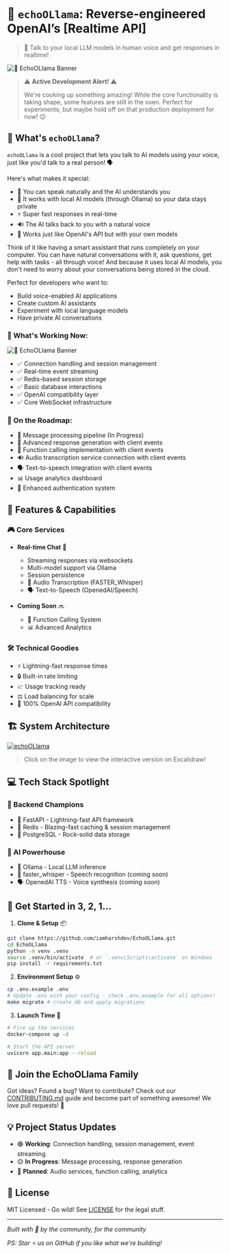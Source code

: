 # 🦙 `echoOLlama`: Reverse-engineered OpenAI’s [Realtime API]
> 🌟 Talk to your local LLM models in human voice and get responses in realtime!

![🦙 EchoOLlama Banner](https://github.com/user-attachments/assets/d2422917-b03a-48aa-88c8-d40f0884bd5e)

> ⚠️ **Active Development Alert!** ⚠️
>
> We're cooking up something amazing! While the core functionality is taking shape, some features are still in the oven. Perfect for experiments, but maybe hold off on that production deployment for now! 😉

## 🎯 What's `echoOLlama`?
`echoOLlama` is a cool project that lets you talk to AI models using your voice, just like you'd talk to a real person! 🗣️

Here's what makes it special:

- 🎤 You can speak naturally and the AI understands you
- 🤖 It works with local AI models (through Ollama) so your data stays private
- ⚡ Super fast responses in real-time
- 🔊 The AI talks back to you with a natural voice
- 🔄 Works just like OpenAI's API but with your own models

Think of it like having a smart assistant that runs completely on your computer. You can have natural conversations with it, ask questions, get help with tasks - all through voice! And because it uses local AI models, you don't need to worry about your conversations being stored in the cloud.

Perfect for developers who want to:
- Build voice-enabled AI applications
- Create custom AI assistants
- Experiment with local language models
- Have private AI conversations


### 🎉 What's Working Now:

![🦙 EchoOLlama Banner](https://github.com/user-attachments/assets/5ce20abf-6982-4b6b-a824-58f7d91ef7cd)

- ✅ Connection handling and session management
- ✅ Real-time event streaming
- ✅ Redis-based session storage
- ✅ Basic database interactions
- ✅ OpenAI compatibility layer
- ✅ Core WebSocket infrastructure

### 🚧 On the Roadmap:
- 📝 Message processing pipeline (In Progress)
- 🤖 Advanced response generation with client events
- 🎯 Function calling implementation with client events
- 🔊 Audio transcription service connection with client events
- 🗣️ Text-to-speech integration with client events
- 📊 Usage analytics dashboard
- 🔐 Enhanced authentication system

## 🌟 Features & Capabilities

### 🎮 Core Services
- **Real-time Chat** 💬
  - Streaming responses via websockets
  - Multi-model support via Ollama
  - Session persistence
  - 🎤 Audio Transcription (FASTER_Whisper)
  - 🗣️ Text-to-Speech (OpenedAI/Speech)

- **Coming Soon** 🔜
  - 🔧 Function Calling System
  - 📊 Advanced Analytics

### 🛠️ Technical Goodies
- ⚡ Lightning-fast response times
- 🔒 Built-in rate limiting
- 📈 Usage tracking ready
- ⚖️ Load balancing for scale
- 🎯 100% OpenAI API compatibility



## 🏗️ System Architecture

<a href='https://excalidraw.com/#json=FbCQY2ha_EX6w2CjqK6Mr,lWhsDsgEPXLsSELFBzBxqw' target='_blank'>
<img src='echoOLlama.png' alt='echoOLlama' />
</a>

> Click on the image to view the interactive version on Excalidraw!

## 💻 Tech Stack Spotlight
### 🎯 Backend Champions
- 🚀 FastAPI - Lightning-fast API framework
- 📝 Redis - Blazing-fast caching & session management
- 🐘 PostgreSQL - Rock-solid data storage

### 🤖 AI Powerhouse
- 🦙 Ollama - Local LLM inference
- 🎤 faster_whisper - Speech recognition (coming soon)
- 🗣️ OpenedAI TTS - Voice synthesis (coming soon)

## 🚀 Get Started in 3, 2, 1...

1. **Clone & Setup** 📦
```bash
git clone https://github.com/iamharshdev/EchoOLlama.git
cd EchoOLlama
python -m venv .venv
source .venv/bin/activate  # or `.venv\Scripts\activate` on Windows
pip install -r requirements.txt
```

2. **Environment Setup** ⚙️
```bash
cp .env.example .env
# Update .env with your config - check .env.example for all options!
make migrate # create db and apply migrations
```

3. **Launch Time** 🚀
```bash
# Fire up the services
docker-compose up -d

# Start the API server
uvicorn app.main:app --reload
```

## 🤝 Join the EchoOLlama Family
Got ideas? Found a bug? Want to contribute? Check out our [CONTRIBUTING.md](CONTRIBUTING.md) guide and become part of something awesome! We love pull requests! 🎉

## 💡 Project Status Updates
- 🟢 **Working**: Connection handling, session management, event streaming
- 🟡 **In Progress**: Message processing, response generation
- 🔴 **Planned**: Audio services, function calling, analytics

## 📜 License
MIT Licensed - Go wild! See [LICENSE](LICENSE) for the legal stuff.

---
*Built with 💖 by the community, for the community*

*PS: Star ⭐ us on GitHub if you like what we're building!*
